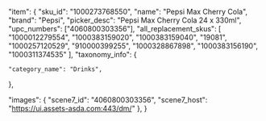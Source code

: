 "item": {
"sku_id": "1000273768550",
"name": "Pepsi Max Cherry Cola",
"brand": "Pepsi",
"picker_desc": "Pepsi Max Cherry Cola 24 x 330ml",
"upc_numbers": ["4060800303356"],
"all_replacement_skus": [
"1000012279554",
"1000383159020",
"1000383159040",
"19081",
"1000257120529",
"910000399255",
"1000328867898",
"1000383156190",
"1000311374535"
],
"taxonomy_info": {

    "category_name": "Drinks",

},

"images": {
"scene7_id": "4060800303356",
"scene7_host": "https://ui.assets-asda.com:443/dm/"
},
}
